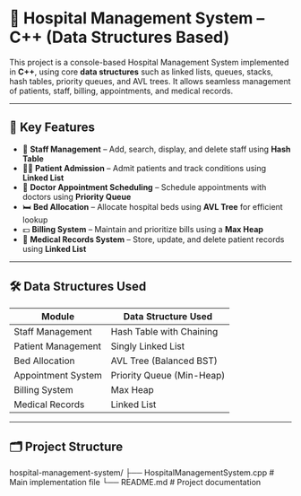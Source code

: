 # 🏥 Hospital Management System – C++ (Data Structures Based)

This project is a console-based Hospital Management System implemented in **C++**, using core **data structures** such as linked lists, queues, stacks, hash tables, priority queues, and AVL trees. It allows seamless management of patients, staff, billing, appointments, and medical records.

---

## 📌 Key Features

- 👥 **Staff Management** – Add, search, display, and delete staff using **Hash Table**
- 🧑‍⚕️ **Patient Admission** – Admit patients and track conditions using **Linked List**
- 📅 **Doctor Appointment Scheduling** – Schedule appointments with doctors using **Priority Queue**
- 🛏️ **Bed Allocation** – Allocate hospital beds using **AVL Tree** for efficient lookup
- 💵 **Billing System** – Maintain and prioritize bills using a **Max Heap**
- 📝 **Medical Records System** – Store, update, and delete patient records using **Linked List**

---

## 🛠️ Data Structures Used

| Module               | Data Structure Used    |
|----------------------|-------------------------|
| Staff Management     | Hash Table with Chaining |
| Patient Management   | Singly Linked List      |
| Bed Allocation       | AVL Tree (Balanced BST) |
| Appointment System   | Priority Queue (Min-Heap) |
| Billing System       | Max Heap                |
| Medical Records      | Linked List             |

---

## 🗂️ Project Structure

hospital-management-system/ ├── HospitalManagementSystem.cpp # Main implementation file └── README.md # Project documentation
